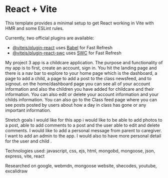 # React + Vite

This template provides a minimal setup to get React working in Vite with HMR and some ESLint rules.

Currently, two official plugins are available:

- [@vitejs/plugin-react](https://github.com/vitejs/vite-plugin-react/blob/main/packages/plugin-react/README.md) uses [Babel](https://babeljs.io/) for Fast Refresh
- [@vitejs/plugin-react-swc](https://github.com/vitejs/vite-plugin-react-swc) uses [SWC](https://swc.rs/) for Fast Refresh


My project 3 app is a childcare application. The purpose and functionality of my app is to first, create an account, sign in. You hit the landing page and there is a nav bar to explore to your home page which is the dashboard, a page to add a child, a page to add a post to the class newsfeed, and to signout. on the home/dashboard page you can see all of your account information and also the children you have added for childcare and their information. You can also edit or delete your account information and your childs information. You can also go to the Class feed page where you can see posts posted by users about how a day in class has gone or any important information.


Stretch goals I would like for this app i would like to be able to add photos to a post, able to add comments to a post and the user able to edit and delete comments. I would like to add a personal message from parent to caregiver. I want to add an admin to the app. I would also to have more personal detail for the user and child .


Technologies used:
javascript, css, ejs, html, mongobd, mongoose, json, express, vite, react

Researched on google, webmdn, mongoose website, shecodes, youtube, excalidraw

